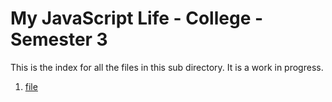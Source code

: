 # My JavaScript Life - College - Semester 3

This is the index for all the files in this sub directory. It is a work in progress.

1. [file](1.js)